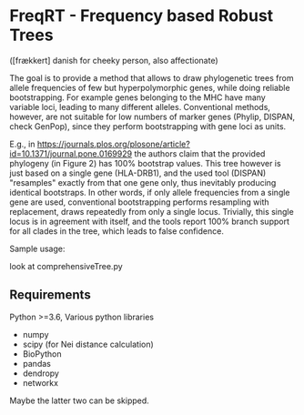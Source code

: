 # FreqRT - Frequency based Robust Trees

([fr&#0230;kkert] danish for cheeky person, also affectionate)

The goal is to provide a method that allows to draw phylogenetic trees from allele frequencies of few but hyperpolymorphic genes, while doing reliable bootstrapping.
For example genes belonging to the MHC have many variable loci, leading to many different alleles.
Conventional methods, however, are not suitable for low numbers of marker
genes (Phylip, DISPAN, check GenPop), since they perform bootstrapping with gene loci as units.

E.g., in
https://journals.plos.org/plosone/article?id=10.1371/journal.pone.0169929
the authors claim that the provided phylogeny (in Figure 2) has 100%
bootstrap values. This tree however is just based on a single gene
(HLA-DRB1), and the used tool (DISPAN) "resamples" exactly from that
one gene only, thus inevitably producing identical bootstraps. In
other words, if only allele frequencies from a single gene are used,
conventional bootstrapping performs resampling with replacement, draws
repeatedly from only a single locus. Trivially, this single locus is
in agreement with itself, and the tools report 100\% branch support
for all clades in the tree, which leads to false confidence.

Sample usage:

look at comprehensiveTree.py

## Requirements
Python >=3.6, 
Various python libraries
* numpy
* scipy (for Nei distance calculation)
* BioPython
* pandas
* dendropy
* networkx

Maybe the latter two can be skipped.